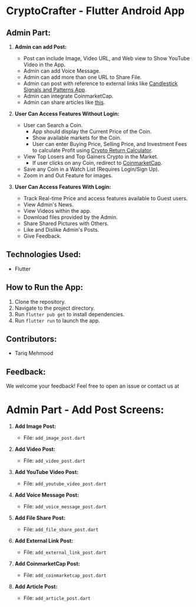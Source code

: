 # CryptoCrafter - Flutter Android App

## Admin Part:

1. **Admin can add Post:**
   - Post can include Image, Video URL, and Web view to Show YouTube Video in the App.
   - Admin can add Voice Message.
   - Admin can add more than one URL to Share File.
   - Admin can post with reference to external links like [Candlestick Signals and Patterns App](https://play.google.com/store/apps/details?id=com.candlesticsignalsandpatterns.app&hl=en_US).
   - Admin can integrate CoinmarketCap.
   - Admin can share articles like [this](https://coinmarketcap.com/community/articles/65851c7a76f2e4352192b5cf/).

2. **User Can Access Features Without Login:**
   - User can Search a Coin.
     - App should display the Current Price of the Coin.
     - Show available markets for the Coin.
     - User can enter Buying Price, Selling Price, and Investment Fees to calculate Profit using [Crypto Return Calculator](https://cryptoreturncalculator.com/).
   - View Top Losers and Top Gainers Crypto in the Market.
     - If user clicks on any Coin, redirect to [CoinmarketCap](https://coinmarketcap.com/).
   - Save any Coin in a Watch List (Requires Login/Sign Up).
   - Zoom in and Out Feature for images.

3. **User Can Access Features With Login:**
   - Track Real-time Price and access features available to Guest users.
   - View Admin's News.
   - View Videos within the app.
   - Download files provided by the Admin.
   - Share Shared Pictures with Others.
   - Like and Dislike Admin's Posts.
   - Give Feedback.

## Technologies Used:
- Flutter

## How to Run the App:
1. Clone the repository.
2. Navigate to the project directory.
3. Run `flutter pub get` to install dependencies.
4. Run `flutter run` to launch the app.

## Contributors:
- Tariq Mehmood

## Feedback:
We welcome your feedback! Feel free to open an issue or contact us at 


# Admin Part - Add Post Screens:

1. **Add Image Post:**
    - File: `add_image_post.dart`

2. **Add Video Post:**
    - File: `add_video_post.dart`

3. **Add YouTube Video Post:**
    - File: `add_youtube_video_post.dart`

4. **Add Voice Message Post:**
    - File: `add_voice_message_post.dart`

5. **Add File Share Post:**
    - File: `add_file_share_post.dart`

6. **Add External Link Post:**
    - File: `add_external_link_post.dart`

7. **Add CoinmarketCap Post:**
    - File: `add_coinmarketcap_post.dart`

8. **Add Article Post:**
    - File: `add_article_post.dart`



